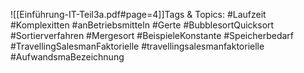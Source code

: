 
![[Einführung-IT-Teil3a.pdf#page=4]]Tags & Topics:
   #Laufzeit
   #Komplexitten
   #anBetriebsmitteln
   #Gerte
   #BubblesortQuicksort
   #Sortierverfahren
   #Mergesort
   #BeispieleKonstante
   #Speicherbedarf
   #TravellingSalesmanFaktorielle
   #travellingsalesmanfaktorielle
   #AufwandsmaBezeichnung